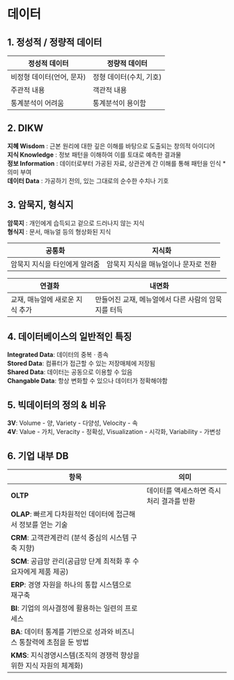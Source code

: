 # 데이터

## 1. 정성적 / 정량적 데이터

|정성적 데이터|정량적 데이터|
|--|--|
|비정형 데이터(언어, 문자)|정형 데이터(수치, 기호)|
|주관적 내용|객관적 내용|
|통계분석이 어려움|통계분석이 용이함|

## 2. DIKW

**지혜 Wisdom** : 근본 원리에 대한 깊은 이해를 바탕으로 도출되는 창의적 아이디어  
**지식 Knowledge** : 정보 패턴을 이해하여 이를 토대로 예측한 결과물  
**정보 Information** : 데이터로부터 가공된 자료, 상관관계 간 이해를 통해 패턴을 인식 * 의미 부여  
**데이터 Data** : 가공하기 전의, 있는 그대로의 순수한 수치나 기호  

## 3. 암묵지, 형식지

**암묵지** : 개인에게 습득되고 겉으로 드러나지 않는 지식  
**형식지** : 문서, 매뉴얼 등의 형상화된 지식

|공통화|지식화|
|--|--|
|암묵지 지식을 타인에게 알려줌|암묵지 지식을 매뉴얼이나 문자로 전환|

|연결화|내면화|
|--|--|
|교재, 매뉴얼에 새로운 지식 추가|만들어진 교재, 메뉴얼에서 다른 사람의 암묵지를 터득|

## 4. 데이터베이스의 일반적인 특징

**Integrated Data**: 데이터의 중복 · 종속  
**Stored Data**: 컴퓨터가 접근할 수 있는 저장매체에 저장됨  
**Shared Data**: 데이터는 공동으로 이용할 수 있음  
**Changable Data**: 항상 변화할 수 있으나 데이터가 정확해야함   

## 5. 빅데이터의 정의 & 비유

**3V**: Volume - 양, Variety - 다양성, Velocity - 속  
**4V**: Value - 가치, Veracity - 정확성, Visualization - 시각화, Variability - 가변성  

## 6. 기업 내부 DB

|항목|의미|
|--|--|
|**OLTP**| 데이터를 액세스하면 즉시 처리 결과를 반환   
|**OLAP**: 빠르게 다차원적인 데이터에 접근해서 정보를 얻는 기술   
|**CRM**: 고객관계관리 (분석 중심의 시스템 구축 지향)  
|**SCM**: 공급망 관리(공급망 단계 최적화 후 수요자에게 제품 제공)  
|**ERP**: 경영 자원을 하나의 통합 시스템으로 재구축  
|**BI**: 기업의 의사결정에 활용하는 일련의 프로세스  
|**BA**: 데이터 통계를 기반으로 성과와 비즈니스 통찰력에 초점을 둔 방법  
|**KMS**: 지식경영시스템(조직의 경쟁력 향상을 위한 지식 자원의 체계화)
